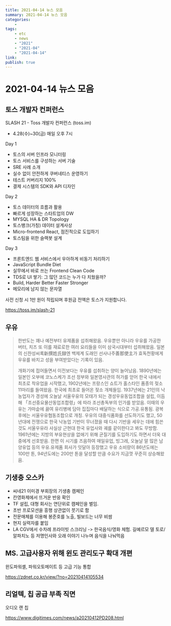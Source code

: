 ```yaml
---
title: 2021-04-14 뉴스 모음
summary: 2021-04-14 뉴스 모음
categories:
    - 
tags:
    - etc
    - news
    - "2021"
    - "2021-04"
    - "2021-04-14"
link: 
publish: true
---
```


# 2021-04-14 뉴스 모음

## 토스 개발자 컨퍼런스

SLASH 21 - Toss 개발자 컨퍼런스 (toss.im)

- 4.28(수)~30(금) 매일 오후 7시

Day 1

- 토스의 서버 인프라 모니터링
- 토스 서비스를 구성하는 서버 기술
- SRE 사례 소개
- 실수 없이 안전하게 쿠버네티스 운영하기
- 테스트 커버리지 100%
- 결제 시스템의 SDK와 API 디자인

Day 2

- 토스 데이터의 흐름과 활용
- 빠르게 성장하는 스타트업의 DW
- MYSQL HA & DR Topology
- 토스뱅크(가칭) 데이터 설계사상
- Micro-frontend React, 점진적으로 도입하기
- 토스팀을 위한 슬랙봇 설계

Day 3

- 프론트엔드 웹 서비스에서 우아하게 비동기 처리하기
- JavaScript Bundle Diet
- 실무에서 바로 쓰는 Frontend Clean Code
- TDS로 UI 쌓기: 그 많던 코드는 누가 다 치웠을까?
- Build, Harder Better Faster Stronger
- 메모리에 남지 않는 문자열

사전 신청 시 1만 원이 적립되며 후원금 전액은 토스가 지원합니다.

<https://toss.im/slash-21>

## 우유

> 한반도는 꽤나 예전부터 유제품을 섭취해왔음.
> 우유뿐만 아니라 우유를 가공한 버터, 치즈 또 이를 재료로한 여러 요리들을 이미 삼국시대부터 섭취해왔음.
일본의 신찬성씨록新撰姓氏録엔 백제계 도래인 선사나주善那使主가 효독천황에게 우유를 바치고 성을 부여받았다는 기록이 있음.
>
> 개화기에 접어들면서 이전보다는 우유를 섭취하는 양이 늘어났음. 1890년에는 일본인 오부에 코노스케가 조선 정부와 일본영사관의 허가를 얻어 한국 내에서 최초로 착유업을 시작했고, 1902년에는 프랑스인 쇼트가 홀스타인 품종의 젖소 11마리를 들여왔음. 한국에 최초로 들어온 젖소 개체들임.
> 1937년에는 21인의 낙농업자가 경성에 오늘날 서울우유의 모태가 되는 경성우유동업조합을 설립, 이듬해 「조선중요물산동업조합령」에 따라 조선총독부의 인가를 받았음. 이때의 우유는 가마솥에 끓여 유리병에 담아 집집마다 배달하는 식으로 가공.유통됨. 광복 후에는 서울우유협동조합으로 개칭.
> 우유의 대중식품화를 선도하기도 했고, 50년대에 전쟁으로 한국 낙농업 기반이 무너졌을 때 다시 기반을 세우는 데에 힘쓴 것도 서울우유라 사실상 근현대 한국 유업사와 궤를 같이한다고 봐도 무방함. 1961년에는 지방의 부유현상을 없애기 위해 균질기를 도입하기도 하면서 더욱 대중에게 선호받음.
> 한편 이 시기를 즈음하여 매일유업, 빙그레, 오늘날 말 많은 남양유업 등의 우유.유제품 회사가 잇달아 등장했고 우유 소비량이 86년도에는 100만 톤, 94년도에는 200만 톤을 달성할 만큼 수요가 지금껏 꾸준히 상승해왔음.

## 기생충 오스카

- 씨네21 이미경 부회장의 기생충 캠페인
- 칸영화제에서 뜨거운 반응 확인
- TF 설립, 대형 회사는 연단위로 캠페인을 벌임.
- 초반 프로모션을 흥행 상관없이 붓기로 함
- 전문매체를 이용해 봉준호를 노출, 빌보드는 너무 비쌈
- 현지 실력자를 붙임
- LA CGV에서 수차례 프라이빗 스크리닝 -> 한국음식/영화 체험. 길예르모 델 토로/알파치노 등 저명인사와 오래 이야기 나누며 음식을 나눠먹음

## MS. 고급사용자 위해 윈도 관리도구 확대 개편

윈도파워셸, 파워오토메이트 등 고급 기능 통합

<https://zdnet.co.kr/view/?no=20210414105534>

## 리얼텍, 칩 공급 부족 직면

오디오 랜 칩

<https://www.digitimes.com/news/a20210412PD208.html>
